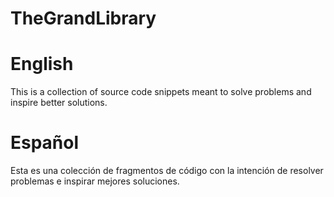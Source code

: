 # TheGrandLibrary

# English
This is a collection of source code snippets meant to solve problems and inspire better solutions.

# Español
Esta es una colección de fragmentos de código con la intención de resolver problemas e inspirar mejores soluciones.
